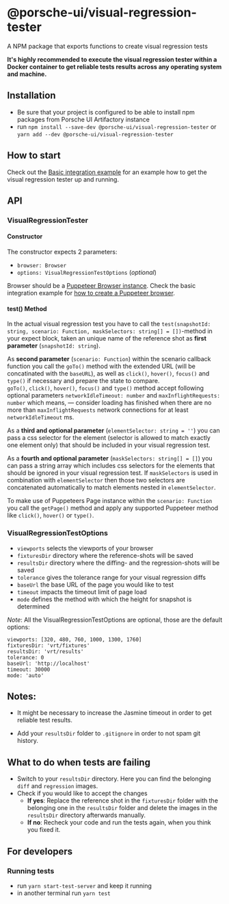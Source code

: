 # @porsche-ui/visual-regression-tester
A NPM package that exports functions to create visual regression tests

__It's highly recommended to execute the visual regression tester within a Docker container to get reliable tests results across any operating system and machine.__

## Installation
* Be sure that your project is configured to be able to install npm packages from Porsche UI Artifactory instance
* run `npm install --save-dev @porsche-ui/visual-regression-tester` or `yarn add --dev @porsche-ui/visual-regression-tester`

## How to start

Check out the [Basic integration example](https://github.com/porscheui/porsche-visual-regression-tester/tree/master/examples/basic-integration) for an example how to get the visual regression tester up and running.

## API

### VisualRegressionTester
#### Constructor
The constructor expects 2 parameters:
* `browser: Browser`
* `options: VisualRegressionTestOptions` (_optional_)

Browser should be a [Puppeteer Browser instance](https://github.com/GoogleChrome/puppeteer/blob/v1.9.0/docs/api.md#class-browser). Check the basic integration example for [how to create a Puppeteer browser](https://github.com/porscheui/porsche-visual-regression-tester/blob/master/examples/basic-integration/vrt/example-test.spec.ts#L19).

#### test() Method
In the actual visual regression test you have to call the `test(snapshotId: string, scenario: Function, maskSelectors: string[] = [])`-method in your expect block, 
taken an unique name of the reference shot as **first parameter** (`snapshotId: string`). 
  
As **second parameter** (`scenario: Function`) within the scenario callback function you call the `goTo()` method with the extended URL (will be concatinated with the `baseURL`), as well as `click()`, `hover()`, `focus()` and `type()` if necessary and prepare the state to compare.  
`goTo()`, `click()`, `hover()`, `focus()` and `type()` method accept following optional parameters `networkIdleTimeout: number` and `maxInflightRequests: number` which means, — consider loading has finished when there are no more than `maxInflightRequests` network connections for at least `networkIdleTimeout` ms.

As a **third and optional parameter** (`elementSelector: string = ''`) you can pass a css selector for the element (selector is allowed to match exactly one element only) that should be included in your visual regression test.

As a **fourth and optional parameter** (`maskSelectors: string[] = []`) you can pass a string array which includes css selectors for the elements that should be ignored in your visual regression test. If `maskSelectors` is used in combination with `elementSelector` then those two selectors are concatenated automatically to match elements nested in `elementSelector`.

To make use of Puppeteers Page instance within the `scenario: Function` you call the `getPage()` method and apply any supported Puppeteer method like `click()`, `hover()` or `type()`.

### VisualRegressionTestOptions

   * `viewports` selects the viewports of your browser  
   * `fixturesDir` directory where the reference-shots will be saved  
   * `resultsDir` directory where the diffing- and the regression-shots will be saved  
   * `tolerance` gives the tolerance range for your visual regression diffs  
   * `baseUrl` the base URL of the page you would like to test  
   * `timeout` impacts the timeout limit of page load  
   * `mode` defines the method with which the height for snapshot is determined
             
*Note*: All the VisualRegressionTestOptions are optional, those are the default options:
   ```
   viewports: [320, 480, 760, 1000, 1300, 1760]
   fixturesDir: 'vrt/fixtures'
   resultsDir: 'vrt/results'
   tolerance: 0
   baseUrl: 'http://localhost'
   timeout: 30000
   mode: 'auto'
   ```

## Notes:

* It might be necessary to increase the Jasmine timeout in order to get reliable test results.

* Add your `resultsDir` folder to `.gitignore` in order to not spam git history.

## What to do when tests are failing
* Switch to your `resultsDir` directory. Here you can find the belonging `diff` and `regression` images.
* Check if you would like to accept the changes
  * **If yes**: Replace the reference shot in the `fixturesDir` folder with the belonging one in the `resultsDir` folder and delete the images in the `resultsDir` directory afterwards manually.
  * **If no**: Recheck your code and run the tests again, when you think you fixed it.
  
## For developers
### Running tests
* run `yarn start-test-server` and keep it running
* in another terminal run `yarn test`
